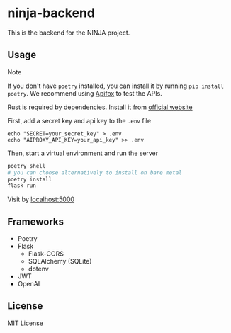 # ninja-backend

This is the backend for the NINJA project.

## Usage

> [!NOTE]
> If you don't have `poetry` installed, you can install it by running `pip install poetry`.
> We recommend using [Apifox](https://apifox.com) to test the APIs.
> 
> Rust is required by dependencies. Install it from [official website](https://www.rust-lang.org/)

First, add a secret key and api key to the `.env` file

```
echo "SECRET=your_secret_key" > .env
echo "AIPROXY_API_KEY=your_api_key" >> .env
```

Then, start a virtual environment and run the server

```bash
poetry shell
# you can choose alternatively to install on bare metal
poetry install 
flask run
```

Visit by [localhost:5000](http://localhost:5000/)


## Frameworks

- Poetry
- Flask
    - Flask-CORS
    - SQLAlchemy (SQLite)
    - dotenv
- JWT
- OpenAI


## License
MIT License
